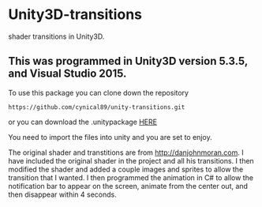 # Unity3D-transitions
shader transitions in Unity3D.

## This was programmed in Unity3D version 5.3.5, and Visual Studio 2015.

To use this package you can clone down the repository
```
https://github.com/cynical89/unity-transitions.git
```

or you can download the .unitypackage [HERE](https://github.com/cynical89/unity-transitions/releases/tag/1.0.0)

You need to import the files into unity and you are set to enjoy.

The original shader and transtitions are from http://danjohnmoran.com. I have included the original shader in the project and all his transitions. I then modified the shader and added a couple images and sprites to allow the transition that I wanted. I then programmed the animation in C# to allow the notification bar to appear on the screen, animate from the center out, and then disappear within 4 seconds. 
